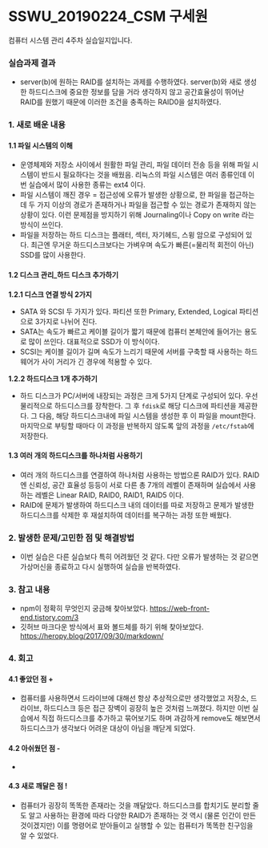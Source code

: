 # SSWU_20190224_CSM 구세원 

컴퓨터 시스템 관리 4주차 실습일지입니다.

### 실습과제 결과

- server(b)에 원하는 RAID를 설치하는 과제를 수행하였다. server(b)와 새로 생성한 하드디스크에 중요한 정보를 담을 거라 생각하지 않고 공간효율성이 뛰어난 RAID를 원했기 때문에 이러한 조건을 충족하는 RAID0을 설치하였다. 
 
 
### 1. 새로 배운 내용

#### 1.1 파일 시스템의 이해

- 운영체제와 저장소 사이에서 원활한 파일 관리, 파일 데이터 전송 등을 위해 파일 시스템이 반드시 필요하다는 것을 배웠음. 리눅스의 파일 시스템은 여러 종류인데 이번 실습에서 많이 사용한 종류는 ext4 이다. 
- 파일 시스템이 깨진 경우 = 접근성에 오류가 발생한 상황으로, 한 파일을 접근하는데 두 가지 이상의 경로가 존재하거나 파일을 접근할 수 있는 경로가 존재하지 않는 상황이 있다. 이런 문제점을 방지하기 위해 Journaling이나 Copy on write 라는 방식이 쓰인다. 
- 파일을 저장하는 하드 디스크는 플래터, 섹터, 자기헤드, 스윙 암으로 구성되어 있다. 최근엔 무거운 하드디스크보다는 가벼우며 속도가 빠른(=물리적 회전이 아닌) SSD를 많이 사용한다. 
 
#### 1.2 디스크 관리_하드 디스크 추가하기
**1.2.1 디스크 연결 방식 2가지** 
- SATA 와 SCSI 두 가지가 있다. 파티션 또한 Primary, Extended, Logical 파티션으로 3가지로 나뉘어 진다. 
- SATA는 속도가 빠르고 케이블 길이가 짧기 때문에 컴퓨터 본체안에 들어가는 용도로 많이 쓰인다. 대표적으로 SSD가 이 방식이다. 
- SCSI는 케이블 길이가 길며 속도가 느리기 때문에 서버를 구축할 때 사용하는 하드웨어가 사이 거리가 긴 경우에 적용할 수 있다. 

**1.2.2 하드디스크 1개 추가하기**
  - 하드 디스크가 PC/서버에 내장되는 과정은 크게 5가지 단계로 구성되어 있다. 우선 물리적으로 하드디스크를  장착한다. 그 후 `fdisk`로 해당 디스크에 파티션을 제공한다. 그 다음, 해당 하드디스크내에 파일 시스템을 생성한 후 이 파일을 mount한다. 마지막으로 부팅할 때마다 이 과정을 반복하지 않도록 앞의 과정을 `/etc/fstab`에 저장한다. 
    
#### 1.3 여러 개의 하드디스크를 하나처럼 사용하기 

- 여러 개의 하드디스크를 연결하여 하나처럼 사용하는 방법으론 RAID가 있다. RAID엔 신뢰성, 공간 효율성 등등이 서로 다른 총 7개의 레벨이 존재하며 실습에서 사용하는 레벨은 Linear RAID, RAID0, RAID1, RAID5 이다. 
- RAID에 문제가 발생하여 하드디스크 내의 데이터를 따로 저장하고 문제가 발생한 하드디스크를 삭제한 후 재설치하여 데이터를 복구하는 과정 또한 배웠다. 


### 2. 발생한 문제/고민한 점 및 해결방법

	
- 이번 실습은 다른 실습보다 특히 어려웠던 것 같다. 다만 오류가 발생하는 것 같으면 가상머신을 종료하고 다시 실행하여 실습을 반복하였다. 


### 3. 참고 내용

	
- npm이 정확히 무엇인지 궁금해 찾아보았다. https://web-front-end.tistory.com/3
- 깃허브 마크다운 방식에서 표와 볼드체를 하기 위해 찾아보았다. https://heropy.blog/2017/09/30/markdown/


### 4. 회고    
    
#### 4.1 좋았던 점 +
	
- 컴퓨터를 사용하면서 드라이브에 대해선 항상 추상적으로만 생각했었고 저장소, 드라이브, 하드디스크 등은 접근 장벽이 굉장히 높은 것처럼 느껴졌다. 하지만 이번 실습에서 직접 하드디스크를 추가하고 묶어보기도 하며 과감하게 remove도 해보면서 하드디스크가 생각보다 어려운 대상이 아님을 깨닫게 되었다. 

#### 4.2 아쉬웠던 점 -
	
- 
  
#### 4.3 새로 깨달은 점 !
	
- 컴퓨터가 굉장히 똑똑한 존재라는 것을 깨달았다. 하드디스크를 합치기도 분리할 줄도 알고 사용하는 환경에 따라 다양한 RAID가 존재하는 것 역시 (물론  인간이 만든 것이겠지만) 이를 명령어로 받아들이고 실행할 수 있는 컴퓨터가 똑똑한 친구임을 알 수 있었다. 	  
